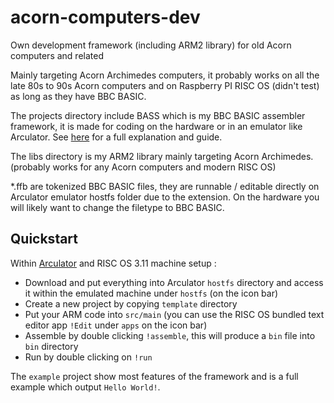 # acorn-computers-dev

Own development framework (including ARM2 library) for old Acorn computers and related

Mainly targeting Acorn Archimedes computers, it probably works on all the late 80s to 90s Acorn computers and on Raspberry PI RISC OS (didn't test) as long as they have BBC BASIC.

The projects directory include BASS which is my BBC BASIC assembler framework, it is made for coding on the hardware or in an emulator like Arculator. See [here](https://www.onirom.fr/wiki/blog/16-05-2022-BASS-BBC-BASIC-Assembler/) for a full explanation and guide.

The libs directory is my ARM2 library mainly targeting Acorn Archimedes. (probably works for any Acorn computers and modern RISC OS)

*.ffb are tokenized BBC BASIC files, they are runnable / editable directly on Arculator emulator hostfs folder due to the extension. On the hardware you will likely want to change the filetype to BBC BASIC.

## Quickstart

Within [Arculator](http://b-em.bbcmicro.com/arculator/) and RISC OS 3.11 machine setup :

* Download and put everything into Arculator `hostfs` directory and access it within the emulated machine under `hostfs` (on the icon bar)
* Create a new project by copying `template` directory
* Put your ARM code into `src/main` (you can use the RISC OS bundled text editor app `!Edit` under `apps` on the icon bar)
* Assemble by double clicking `!assemble`, this will produce a `bin` file into `bin` directory
* Run by double clicking on `!run`

The `example` project show most features of the framework and is a full example which output `Hello World!`.